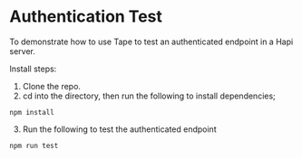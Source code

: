 # Authentication Test
To demonstrate how to use Tape to test an authenticated endpoint in a Hapi server.

Install steps:
1. Clone the repo.
2. cd into the directory, then run the following to install dependencies;
```
npm install
```
3. Run the following to test the authenticated endpoint
```
npm run test
```
